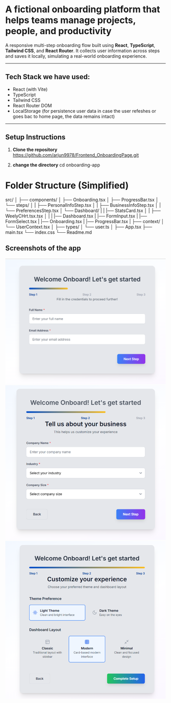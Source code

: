 # A fictional onboarding platform that helps teams manage projects, people, and productivity

A responsive multi-step onboarding flow built using **React**, **TypeScript**, **Tailwind CSS**, and **React Router**. It collects user information across steps and saves it locally, simulating a real-world onboarding experience.

---


## Tech Stack we have used:

-  React (with Vite)
-  TypeScript
-  Tailwind CSS
-  React Router DOM
-  LocalStorage (for persistence user data in case the user refeshes or goes bac to home page, the data remains intact)

---

##  Setup Instructions

1. **Clone the repository**  
https://github.com/arjun9978/Frontend_OnboardingPage.git
   
2. **change the directory** 
   cd onboarding-app




# Folder Structure (Simplified)

   src/
    │
    ├── components/
    │   ├── Onboarding.tsx
    │   ├── ProgressBar.tsx
    │   └── steps/
    │   |    ├── PersonalInfoStep.tsx
    │   |    ├── BusinessInfoStep.tsx
    │   |    └── PreferencesStep.tsx
    │   └── Dashboard/
    |   |   |── StatsCard.tsx
    │   |   ├── WeelyCHrt.tsx.tsx
    │   |
    |   |── Dashboard.tsx
    |   |── FormInput.tsx
    |   |── FormSelect.tsx
    |   |── Onboarding.tsx
    |   |── ProgressBar.tsx
    |
    ├── context/
    │   └── UserContext.tsx
    │
    ├── types/
    │   └── user.ts
    │
    ├── App.tsx
    ├── main.tsx
    └── index.css
    └── Readme.md

## Screenshots of the app

![Image 1](assets/image.png)
![Image 2](assets/image2.png)
![Image 3](assets/image3.png)
